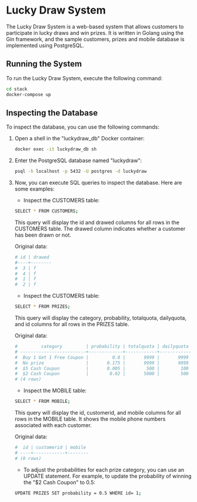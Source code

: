 # Lucky Draw System

The Lucky Draw System is a web-based system that allows customers to participate in lucky draws and win prizes. It is written in Golang using the Gin framework, and the sample customers, prizes and mobile database is implemented using PostgreSQL.

## Running the System

To run the Lucky Draw System, execute the following command:

``` sh
cd stack
docker-compose up
```

## Inspecting the Database

To inspect the database, you can use the following commands:

1. Open a shell in the "luckydraw_db" Docker container:

    ``` sh
    docker exec -it luckydraw_db sh
    ```

2. Enter the PostgreSQL database named "luckydraw":

    ``` sh
    psql -h localhost -p 5432 -U postgres -d luckydraw
    ```

3. Now, you can execute SQL queries to inspect the database. Here are some examples:

   - Inspect the CUSTOMERS table:

   ``` sh
   SELECT * FROM CUSTOMERS;
   ```

   This query will display the id and drawed columns for all rows in the CUSTOMERS table. The drawed column indicates whether a customer has been drawn or not.

   Original data:

   ``` sh
   # id | drawed 
   #----+--------
   #  3 | f
   #  4 | f
   #  1 | f
   #  2 | f
    ```

   - Inspect the CUSTOMERS table:

   ``` sh
   SELECT * FROM PRIZES;
    ```

   This query will display the category, probability, totalquota, dailyquota, and id columns for all rows in the PRIZES table.

   Original data:

   ``` sh
   #         category         | probability | totalquota | dailyquota | id 
   # -------------------------+-------------+------------+------------+----
   #  Buy 1 Get 1 Free Coupon |         0.8 |       9999 |       9999 |  4
   #  No prize                |       0.175 |       9999 |       9999 |  3
   #  $5 Cash Coupon          |       0.005 |        500 |        100 |  2
   #  $2 Cash Coupon          |        0.02 |       5000 |        500 |  1
   # (4 rows)
   ```

   - Inspect the MOBILE table:

   ``` sh
   SELECT * FROM MOBILE;
   ```

   This query will display the id, customerid, and mobile columns for all rows in the MOBILE table. It shows the mobile phone numbers associated with each customer.

   Original data:

   ``` sh
   #  id | customerid | mobile 
   # ----+------------+--------
   # (0 rows)
   ```

   - To adjust the probabilities for each prize category, you can use an UPDATE statement. For example, to update the probability of winning the "$2 Cash Coupon" to 0.5:

   ```sh
   UPDATE PRIZES SET probability = 0.5 WHERE id= 1;
   ```

